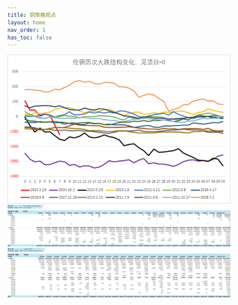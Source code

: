 ```yaml
---
title: 铜策略观点
layout: home
nav_order: 1
has_toc: false
---
```


<img src="Charts/%E5%A4%8D%E7%9B%98%EF%BC%9A%E5%A4%A7%E8%B7%8C%E6%97%B6%E7%BB%93%E6%9E%84.png" alt="电铜全球库存">


<img src="Charts/%E9%93%9C%EF%BC%9A%E4%B8%AD%E5%9B%BD%E5%AF%B9%E7%BE%8E%E5%9B%BD%E8%BF%9B%E5%87%BA%E5%8F%A3.png" alt="中对美">


<img src="Charts/%E9%93%9C%EF%BC%9A%E7%BE%8E%E5%9B%BD%E5%AF%B9%E4%B8%AD%E5%9B%BD%E8%BF%9B%E5%87%BA%E5%8F%A3.png" alt="美对中">